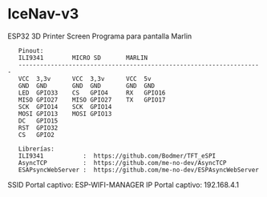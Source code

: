 # IceNav-v3
ESP32 3D Printer Screen 
Programa para pantalla Marlin


       Pinout:
       ILI9341        MICRO SD       MARLIN
       --------------------------------------------------------------------
       VCC  3,3v      VCC  3,3v      VCC  5v
       GND  GND       GND  GND       GND  GND
       LED  GPIO33    CS   GPIO4     RX   GPIO16
       MISO GPIO27    MISO GPIO27    TX   GPIO17
       SCK  GPIO14    SCK  GPIO14
       MOSI GPIO13    MOSI GPIO13
       DC   GPIO15
       RST  GPIO32
       CS   GPIO2

       Librerías:
       ILI9341           :  https://github.com/Bodmer/TFT_eSPI
       AsyncTCP          :  https://github.com/me-no-dev/AsyncTCP
       ESAPsyncWebServer :  https://github.com/me-no-dev/ESPAsyncWebServer


SSID Portal captivo: ESP-WIFI-MANAGER
IP   Portal captivo: 192.168.4.1